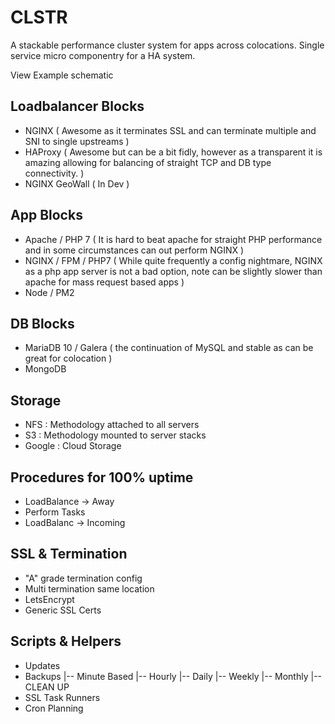 # CLSTR
A stackable performance cluster system for apps across colocations.
Single service micro componentry for a HA system.


View Example schematic

## Loadbalancer Blocks

- NGINX ( Awesome as it terminates SSL and can terminate multiple and SNI to single upstreams ) 
- HAProxy ( Awesome but can be a bit fidly, however as a transparent it is amazing allowing for balancing of straight TCP and DB type connectivity. ) 
- NGINX GeoWall ( In Dev ) 

## App Blocks
- Apache / PHP 7 ( It is hard to beat apache for straight PHP performance and in some circumstances can out perform NGINX )
- NGINX / FPM / PHP7 ( While quite frequently a config nightmare, NGINX as a php app server is not a bad option, note can be slightly slower than apache for mass request based apps )
- Node / PM2

## DB Blocks
- MariaDB 10 / Galera ( the continuation of MySQL and stable as can be great for colocation ) 
- MongoDB 

## Storage
- NFS : Methodology attached to all servers 
- S3 : Methodology mounted to server stacks
- Google : Cloud Storage

## Procedures for 100% uptime
- LoadBalance -> Away
- Perform Tasks
- LoadBalanc -> Incoming

## SSL & Termination 
- "A" grade termination config
- Multi termination same location
- LetsEncrypt
- Generic SSL Certs

## Scripts & Helpers
- Updates
- Backups
|-- Minute Based
|-- Hourly
|-- Daily 
|-- Weekly
|-- Monthly
|-- CLEAN UP
- SSL Task Runners
- Cron Planning
